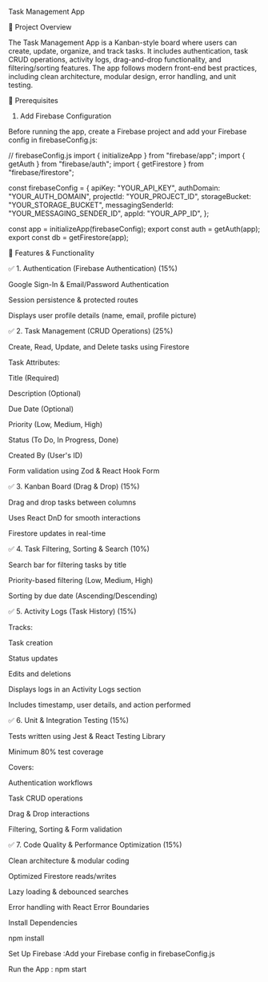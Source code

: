 Task Management App

🚀 Project Overview

The Task Management App is a Kanban-style board where users can create, update, organize, and track tasks. It includes authentication, task CRUD operations, activity logs, drag-and-drop functionality, and filtering/sorting features. The app follows modern front-end best practices, including clean architecture, modular design, error handling, and unit testing.

🔑 Prerequisites

1. Add Firebase Configuration

Before running the app, create a Firebase project and add your Firebase config in firebaseConfig.js:

// firebaseConfig.js
import { initializeApp } from "firebase/app";
import { getAuth } from "firebase/auth";
import { getFirestore } from "firebase/firestore";

const firebaseConfig = {
  apiKey: "YOUR_API_KEY",
  authDomain: "YOUR_AUTH_DOMAIN",
  projectId: "YOUR_PROJECT_ID",
  storageBucket: "YOUR_STORAGE_BUCKET",
  messagingSenderId: "YOUR_MESSAGING_SENDER_ID",
  appId: "YOUR_APP_ID",
};

const app = initializeApp(firebaseConfig);
export const auth = getAuth(app);
export const db = getFirestore(app);

📌 Features & Functionality

✅ 1. Authentication (Firebase Authentication) (15%)

Google Sign-In & Email/Password Authentication

Session persistence & protected routes

Displays user profile details (name, email, profile picture)

✅ 2. Task Management (CRUD Operations) (25%)

Create, Read, Update, and Delete tasks using Firestore

Task Attributes:

Title (Required)

Description (Optional)

Due Date (Optional)

Priority (Low, Medium, High)

Status (To Do, In Progress, Done)

Created By (User's ID)

Form validation using Zod & React Hook Form

✅ 3. Kanban Board (Drag & Drop) (15%)

Drag and drop tasks between columns

Uses React DnD for smooth interactions

Firestore updates in real-time

✅ 4. Task Filtering, Sorting & Search (10%)

Search bar for filtering tasks by title

Priority-based filtering (Low, Medium, High)

Sorting by due date (Ascending/Descending)

✅ 5. Activity Logs (Task History) (15%)

Tracks:

Task creation

Status updates

Edits and deletions

Displays logs in an Activity Logs section

Includes timestamp, user details, and action performed

✅ 6. Unit & Integration Testing (15%)

Tests written using Jest & React Testing Library

Minimum 80% test coverage

Covers:

Authentication workflows

Task CRUD operations

Drag & Drop interactions

Filtering, Sorting & Form validation

✅ 7. Code Quality & Performance Optimization (15%)

Clean architecture & modular coding

Optimized Firestore reads/writes

Lazy loading & debounced searches

Error handling with React Error Boundaries

 Install Dependencies

 npm install

Set Up Firebase :Add your Firebase config in firebaseConfig.js

Run the App : npm start
